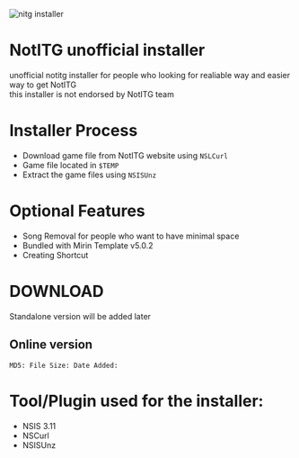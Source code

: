 ![nitg installer](https://nhan2k0.xyz/nitginstaller/img.png)
# NotITG unofficial installer
unofficial notitg installer for people who looking for realiable way and easier way to get NotITG
<br>this installer is not endorsed by NotITG team

# Installer Process
- Download game file from NotITG website using `NSLCurl`
- Game file located in `$TEMP`
- Extract the game files using `NSISUnz`

# Optional Features
- Song Removal for people who want to have minimal space
- Bundled with Mirin Template v5.0.2
- Creating Shortcut
# DOWNLOAD
Standalone version will be added later
## Online version
``
MD5:
File Size:
Date Added:
``
# Tool/Plugin used for the installer:
- NSIS 3.11
- NSCurl
- NSISUnz
